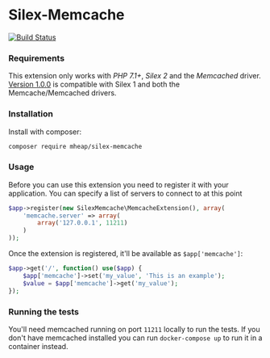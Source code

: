 # Silex-Memcache

[![Build Status](https://secure.travis-ci.org/mheap/Silex-Memcache.png?branch=master)](http://travis-ci.org/mheap/Silex-Memcache)

### Requirements

This extension only works with *PHP 7.1+*, *Silex 2* and the *Memcached* driver.
[Version 1.0.0](https://github.com/mheap/Silex-Memcache/releases/tag/1.0.0) is compatible
with Silex 1 and both the Memcache/Memcached drivers.

### Installation

Install with composer:

```bash
composer require mheap/silex-memcache
```

### Usage

Before you can use this extension you need to register it with your application. You can
specify a list of servers to connect to at this point

```php
$app->register(new SilexMemcache\MemcacheExtension(), array(
    'memcache.server' => array(
        array('127.0.0.1', 11211)
    )
));
```

Once the extension is registered, it'll be available as `$app['memcache']`:

```php
$app->get('/', function() use($app) {
    $app['memcache']->set('my_value', 'This is an example');
    $value = $app['memcache']->get('my_value');
});
```

### Running the tests

You'll need memcached running on port `11211` locally to run the tests. If you don't have
memcached installed you can run `docker-compose up` to run it in a container instead.
